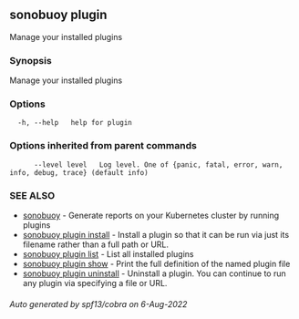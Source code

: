 ## sonobuoy plugin

Manage your installed plugins

### Synopsis

Manage your installed plugins

### Options

```
  -h, --help   help for plugin
```

### Options inherited from parent commands

```
      --level level   Log level. One of {panic, fatal, error, warn, info, debug, trace} (default info)
```

### SEE ALSO

* [sonobuoy](sonobuoy.md)	 - Generate reports on your Kubernetes cluster by running plugins
* [sonobuoy plugin install](sonobuoy_plugin_install.md)	 - Install a plugin so that it can be run via just its filename rather than a full path or URL.
* [sonobuoy plugin list](sonobuoy_plugin_list.md)	 - List all installed plugins
* [sonobuoy plugin show](sonobuoy_plugin_show.md)	 - Print the full definition of the named plugin file
* [sonobuoy plugin uninstall](sonobuoy_plugin_uninstall.md)	 - Uninstall a plugin. You can continue to run any plugin via specifying a file or URL.

###### Auto generated by spf13/cobra on 6-Aug-2022
